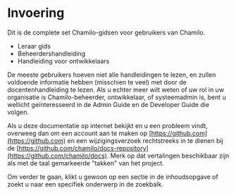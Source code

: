 # Invoering

Dit is de complete set Chamilo-gidsen voor gebruikers van Chamilo.

- Leraar gids
- Beheerdershandleiding
- Handleiding voor ontwikkelaars

De meeste gebruikers hoeven niet alle handleidingen te lezen, en zullen voldoende informatie hebben (misschien te veel) met door de docentenhandleiding te lezen. Als u echter meer wilt weten of uw rol in uw organisatie is Chamilo-beheerder, ontwikkelaar, of systeemadmin is, bent u wellicht geïnteresseerd in de Admin Guide en de Developer Guide die volgen.

Als u deze documentatie op internet bekijkt en u een probleem vindt, overweeg dan om een account aan te maken op [https://github.com](https://github.com) en een wijzigingsverzoek rechtstreeks in te dienen bij de [https://github.com/chamilo/docs-repository](https://github.com/chamilo/docs). Merk op dat vertalingen beschikbaar zijn als met de taal gemarkeerde "takken" van het project.

Om verder te gaan, klikt u gewoon op een sectie in de inhoudsopgave of zoekt u naar een specifiek onderwerp in de zoekbalk. 
